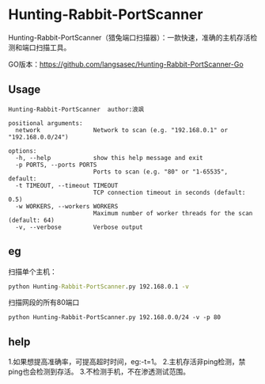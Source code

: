 # Hunting-Rabbit-PortScanner

Hunting-Rabbit-PortScanner（猎兔端口扫描器）：一款快速，准确的主机存活检测和端口扫描工具。

GO版本：https://github.com/langsasec/Hunting-Rabbit-PortScanner-Go

## Usage

```
Hunting-Rabbit-PortScanner  author:浪飒

positional arguments:
  network               Network to scan (e.g. "192.168.0.1" or "192.168.0.0/24")

options:
  -h, --help            show this help message and exit
  -p PORTS, --ports PORTS
                        Ports to scan (e.g. "80" or "1-65535", default: 
  -t TIMEOUT, --timeout TIMEOUT
                        TCP connection timeout in seconds (default: 0.5)
  -w WORKERS, --workers WORKERS
                        Maximum number of worker threads for the scan (default: 64)
  -v, --verbose         Verbose output
```

## eg

扫描单个主机：

```cmd
python Hunting-Rabbit-PortScanner.py 192.168.0.1 -v
```

扫描网段的所有80端口

```
python Hunting-Rabbit-PortScanner.py 192.168.0.0/24 -v -p 80
```

## help

1.如果想提高准确率，可提高超时时间，eg:-t=1。
2.主机存活非ping检测，禁ping也会检测到存活。
3.不检测手机，不在渗透测试范围。
